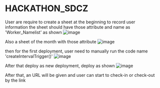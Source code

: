# HACKATHON_SDCZ

User are require to create a sheet at the beginning to record user information
the sheet should have those attribute and name as 'Worker_Namelist' as shown
![image](https://github.com/user-attachments/assets/d6dc9311-8423-4f08-9337-f6b1cdd31e90)

Also a sheet of the month with those attribute
![image](https://github.com/user-attachments/assets/b65da06b-2466-4a53-b670-d26e8bda6574)

then for the first deployment, user need to manually run the code name 'createIntervalTrigger()'
![image](https://github.com/user-attachments/assets/4a5a2331-b70e-4e28-a5c2-e135d2a608c0)


After that deploy as new deployment, deploy as shown
![image](https://github.com/user-attachments/assets/8438504e-1918-445b-9a1d-6ee089badcdb)

After that, an URL will be given and user can start to check-in or check-out by the link
